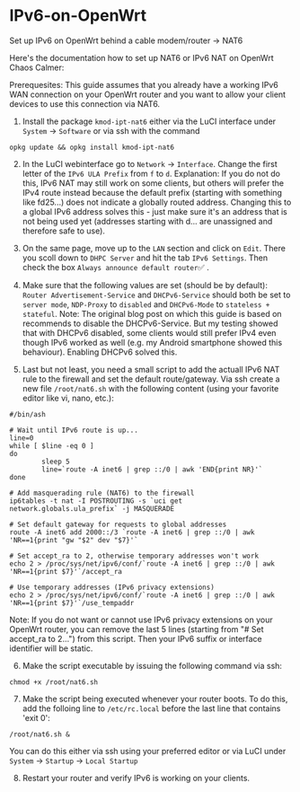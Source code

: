 # IPv6-on-OpenWrt
Set up IPv6 on OpenWrt behind a cable modem/router -> NAT6

Here's the documentation how to set up NAT6 or IPv6 NAT on OpenWrt Chaos Calmer:

Prerequesites: This guide assumes that you already have a working IPv6 WAN connection on your OpenWrt router and you want to allow your client devices to use this connection via NAT6.

1) Install the package `kmod-ipt-nat6` either via the LuCI interface under `System` -> `Software` or via ssh with the command

```
opkg update && opkg install kmod-ipt-nat6
```

2) In the LuCI webinterface go to `Network` -> `Interface`. Change the first letter of the `IPv6 ULA Prefix` from `f` to `d`.
Explanation: If you do not do this, IPv6 NAT may still work on some clients, but others will prefer the IPv4 route instead because the default prefix (starting with something like fd25...) does not indicate a globally routed address. Changing this to a global IPv6 address solves this - just make sure it's an address that is not being used yet (addresses starting with d... are unassigned and therefore safe to use).


3) On the same page, move up to the `LAN` section and click on `Edit`. There you scoll down to `DHPC Server` and hit the tab `IPv6 Settings`. Then check the box `Always announce default router`✅
.


4) Make sure that the following values are set (should be by default): `Router Advertisement-Service` and `DHCPv6-Service` should both be set to `server mode`, `NDP-Proxy` to `disabled` and `DHCPv6-Mode` to `stateless + stateful`.
Note: The original blog post on which this guide is based on recommends to disable the DHCPv6-Service. But my testing showed that with DHCPv6 disabled, some clients would still prefer IPv4 even though IPv6 worked as well (e.g. my Android smartphone showed this behaviour). Enabling DHCPv6 solved this.


5) Last but not least, you need a small script to add the actuall IPv6 NAT rule to the firewall and set the default route/gateway. Via ssh create a new file `/root/nat6.sh` with the following content (using your favorite editor like vi, nano, etc.):
```
#/bin/ash

# Wait until IPv6 route is up...
line=0
while [ $line -eq 0 ]
do
        sleep 5
        line=`route -A inet6 | grep ::/0 | awk 'END{print NR}'`
done

# Add masquerading rule (NAT6) to the firewall
ip6tables -t nat -I POSTROUTING -s `uci get network.globals.ula_prefix` -j MASQUERADE

# Set default gateway for requests to global addresses
route -A inet6 add 2000::/3 `route -A inet6 | grep ::/0 | awk 'NR==1{print "gw "$2" dev "$7}'`

# Set accept_ra to 2, otherwise temporary addresses won't work
echo 2 > /proc/sys/net/ipv6/conf/`route -A inet6 | grep ::/0 | awk 'NR==1{print $7}'`/accept_ra

# Use temporary addresses (IPv6 privacy extensions)
echo 2 > /proc/sys/net/ipv6/conf/`route -A inet6 | grep ::/0 | awk 'NR==1{print $7}'`/use_tempaddr
```

Note: If you do not want or cannot use IPv6 privacy extensions on your OpenWrt router, you can remove the last 5 lines (starting from "# Set accept_ra to 2...") from this script. Then your IPv6 suffix or interface identifier will be static.

6) Make the script executable by issuing the following command via ssh:
```
chmod +x /root/nat6.sh
```

7) Make the script being executed whenever your router boots. To do this, add the folloing line to `/etc/rc.local` before the last line that contains 'exit 0':
```
/root/nat6.sh &
```
You can do this either via ssh using your preferred editor or via LuCI under `System` -> `Startup` -> `Local Startup`

8) Restart your router and verify IPv6 is working on your clients.

